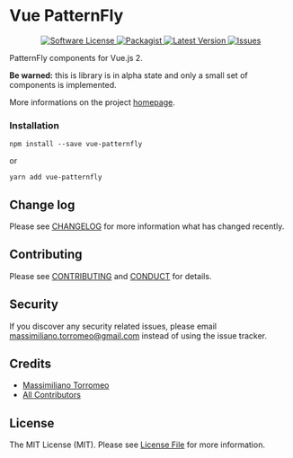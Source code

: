 # Vue PatternFly

<p align="center">
  <!-- <a href="https://circleci.com/gh/mtorromeo/vue-patternfly">
    <img src="https://circleci.com/gh/mtorromeo/vue-patternfly.svg?style=svg" alt="Build Status" />
  </a>
  <a href="https://coveralls.io/github/mtorromeo/vue-patternfly?branch=master">
    <img src="https://coveralls.io/repos/github/mtorromeo/vue-patternfly/badge.svg?branch=master&style=flat-square" alt="Coverage Status" />
  </a> -->
  <a href="LICENSE">
    <img src="https://img.shields.io/badge/license-MIT-brightgreen.svg?style=flat-square" alt="Software License" />
  </a>
  <a href="https://npmjs.org/package/vue-patternfly">
    <img src="https://img.shields.io/npm/v/vue-patternfly.svg?style=flat-square" alt="Packagist" />
  </a>
  <a href="https://github.com/mtorromeo/vue-patternfly/releases">
    <img src="https://img.shields.io/github/release/mtorromeo/vue-patternfly.svg?style=flat-square" alt="Latest Version" />
  </a>

  <a href="https://github.com/mtorromeo/vue-patternfly/issues">
    <img src="https://img.shields.io/github/issues/mtorromeo/vue-patternfly.svg?style=flat-square" alt="Issues" />
  </a>
</p>

PatternFly components for Vue.js 2.

**Be warned:** this is library is in alpha state and only a small set of components is implemented.

More informations on the project [homepage][link-homepage].

### Installation
```
npm install --save vue-patternfly
```

or

```
yarn add vue-patternfly
```

## Change log

Please see [CHANGELOG](CHANGELOG.md) for more information what has changed recently.

<!-- Tests are not available yet
## Testing

``` bash
$ npm run test
``` -->

## Contributing

Please see [CONTRIBUTING](CONTRIBUTING.md) and [CONDUCT](CONDUCT.md) for details.

## Security

If you discover any security related issues, please email massimiliano.torromeo@gmail.com instead of using the issue tracker.

## Credits

- [Massimiliano Torromeo][link-author]
- [All Contributors][link-contributors]

## License

The MIT License (MIT). Please see [License File](LICENSE.md) for more information.

[link-homepage]: https://mtorromeo.github.io/vue-patternfly
[link-author]: https://github.com/mtorromeo
[link-contributors]: ../../contributors

